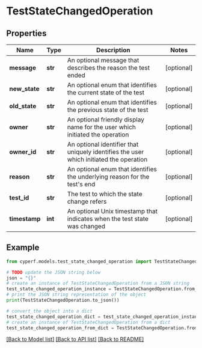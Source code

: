 # TestStateChangedOperation


## Properties

Name | Type | Description | Notes
------------ | ------------- | ------------- | -------------
**message** | **str** | An optional message that describes the reason the test ended | [optional] 
**new_state** | **str** | An optional enum that identifies the current state of the test | [optional] 
**old_state** | **str** | An optional enum that identifies the previous state of the test | [optional] 
**owner** | **str** | An optional friendly display name for the user which initiated the operation | [optional] 
**owner_id** | **str** | An optional identifier that uniquely identifies the user which initiated the operation | [optional] 
**reason** | **str** | An optional enum that identifies the underlying reason for the test&#39;s end | [optional] 
**test_id** | **str** | The test to which the state change refers | [optional] 
**timestamp** | **int** | An optional Unix timestamp that indicates when the test state was changed | [optional] 

## Example

```python
from cyperf.models.test_state_changed_operation import TestStateChangedOperation

# TODO update the JSON string below
json = "{}"
# create an instance of TestStateChangedOperation from a JSON string
test_state_changed_operation_instance = TestStateChangedOperation.from_json(json)
# print the JSON string representation of the object
print(TestStateChangedOperation.to_json())

# convert the object into a dict
test_state_changed_operation_dict = test_state_changed_operation_instance.to_dict()
# create an instance of TestStateChangedOperation from a dict
test_state_changed_operation_from_dict = TestStateChangedOperation.from_dict(test_state_changed_operation_dict)
```
[[Back to Model list]](../README.md#documentation-for-models) [[Back to API list]](../README.md#documentation-for-api-endpoints) [[Back to README]](../README.md)


